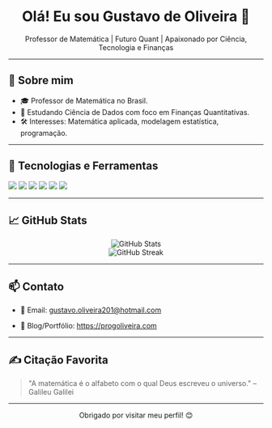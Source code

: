 <h1 align="center">Olá! Eu sou Gustavo de Oliveira 👋</h1>

<p align="center">
  Professor de Matemática | Futuro Quant | Apaixonado por Ciência, Tecnologia e Finanças
</p>

---

## 🚀 Sobre mim

- 🎓 Professor de Matemática no Brasil.
- 🧠 Estudando Ciência de Dados com foco em Finanças Quantitativas.
- 🛠️ Interesses: Matemática aplicada, modelagem estatística, programação.

---

## 🧰 Tecnologias e Ferramentas

<p align="left">
  <!-- Python stack
  <img src="https://img.shields.io/badge/Python-3776AB?style=for-the-badge&logo=python&logoColor=white"/>
  <img src="https://img.shields.io/badge/NumPy-013243?style=for-the-badge&logo=numpy&logoColor=white"/>
  <img src="https://img.shields.io/badge/Pandas-150458?style=for-the-badge&logo=pandas&logoColor=white"/>
  <img src="https://img.shields.io/badge/Matplotlib-11557C?style=for-the-badge&logo=matplotlib&logoColor=white"/>
  <img src="https://img.shields.io/badge/Jupyter-F37626?style=for-the-badge&logo=jupyter&logoColor=white"/>-->

  <!-- Web stack -->
  <img src="https://img.shields.io/badge/JavaScript-F7DF1E?style=for-the-badge&logo=javascript&logoColor=black"/>
  <img src="https://img.shields.io/badge/TypeScript-3178C6?style=for-the-badge&logo=typescript&logoColor=white"/>
  <img src="https://img.shields.io/badge/HTML5-E34F26?style=for-the-badge&logo=html5&logoColor=white"/>
  <img src="https://img.shields.io/badge/CSS3-1572B6?style=for-the-badge&logo=css3&logoColor=white"/>
  <img src="https://img.shields.io/badge/Bootstrap-7952B3?style=for-the-badge&logo=bootstrap&logoColor=white"/>
  <img src="https://img.shields.io/badge/Node.js-339933?style=for-the-badge&logo=node.js&logoColor=white"/>

  <!-- Outros
  <img src="https://img.shields.io/badge/LaTeX-008080?style=for-the-badge&logo=latex&logoColor=white"/>
</p>
 -->

---

## 📈 GitHub Stats

<p align="center">
  <img src="https://github-readme-stats.vercel.app/api?username=Gust-Oliveira&show_icons=true&theme=dracula&hide_border=true" alt="GitHub Stats"/>
  <br/>
  <img src="https://github-readme-streak-stats.herokuapp.com?user=Gust-Oliveira&theme=dracula&hide_border=true" alt="GitHub Streak"/>
</p>

---

## 📫 Contato

- 📧 Email: gustavo.oliveira201@hotmail.com
<!-- 💼 LinkedIn: [linkedin.com/in/seu-usuario](https://linkedin.com/in/seu-usuario) -->
- 🧠 Blog/Portfólio: https://progoliveira.com

---

## ✍️ Citação Favorita

> "A matemática é o alfabeto com o qual Deus escreveu o universo." – Galileu Galilei

---

<p align="center">Obrigado por visitar meu perfil! 😊</p>
